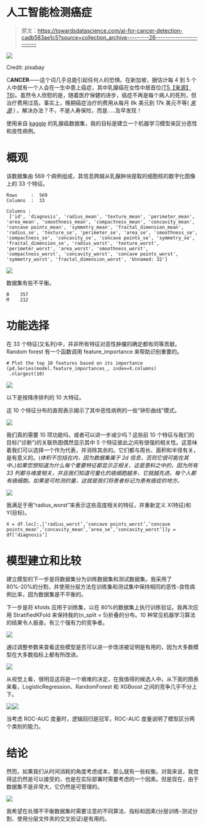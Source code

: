 # 人工智能检测癌症

> 原文：<https://towardsdatascience.com/ai-for-cancer-detection-cadb583ae1c5?source=collection_archive---------26----------------------->

![](img/b2dcb7f053af6381931e4ab74e24e13c.png)

Credit: pixabay

C**ANCER**——这个词几乎总能引起任何人的恐惧。在新加坡，据估计每 4 到 5 个人中就有一个人会在一生中患上癌症，其中乳腺癌在女性中居首位([T5【来源】T6](https://www.nccs.com.sg/patient-care/cancer-types/cancer-statistics))。虽然令人欣慰的是，随着医疗保健的进步，癌症不再是每个病人的死刑，但治疗费用过高。事实上，晚期癌症治疗的费用从每月 8k 美元到 17k 美元不等( [*来源*](https://blog.seedly.sg/true-cost-cancer-treatment-singapore/) *)* 。解决办法？不，不是人寿保险，而是…..及早发现！

使用来自 [kaggle](https://www.kaggle.com/uciml/breast-cancer-wisconsin-data) 的乳腺癌数据集，我的目标是建立一个机器学习模型来区分恶性和良性病例。

# 概观

该数据集由 569 个病例组成，其信息跨越从乳腺肿块提取的细胞核的数字化图像上的 33 个特征。

```
Rows     :  569
Columns  :  33

Columns : 
 ['id', 'diagnosis', 'radius_mean', 'texture_mean', 'perimeter_mean', 'area_mean', 'smoothness_mean', 'compactness_mean', 'concavity_mean', 'concave points_mean', 'symmetry_mean', 'fractal_dimension_mean', 'radius_se', 'texture_se', 'perimeter_se', 'area_se', 'smoothness_se', 'compactness_se', 'concavity_se', 'concave points_se', 'symmetry_se', 'fractal_dimension_se', 'radius_worst', 'texture_worst', 'perimeter_worst', 'area_worst', 'smoothness_worst', 'compactness_worst', 'concavity_worst', 'concave points_worst', 'symmetry_worst', 'fractal_dimension_worst', 'Unnamed: 32']
```

![](img/5ae63114edfe10b5a09178132ada8267.png)

数据集有些不平衡。

```
B    357
M    212 
```

# **功能选择**

在 33 个特征(又名列)中，并非所有特征对恶性肿瘤的确定都有同等贡献。Random forest 有一个函数调用 feature_importance 来帮助识别重要的。

```
# Plot the top 10 features based on its importance
(pd.Series(model.feature_importances_, index=X.columns)
 .nlargest(10) 
```

![](img/79fd5d444be471f893e9e5748fa034db.png)

以下是按降序排列的 10 大特征。

这 10 个特征分布的直观表示揭示了其中恶性病例的一些“钟形曲线”模式。

![](img/f1dd56d9b19e45df581164f097594005.png)

我们真的需要 10 项功能吗，或者可以进一步减少吗？这些前 10 个特征与我们的目标(“诊断”)的关联热图偶然显示其中 5 个特征彼此之间有很强的相关性。这意味着我们可以选择一个作为代表，并消除其余的。它们都与周长、面积和半径有关，是有意义的。(*体积不包括在内，因为数据集属于 2d 信息，否则它很可能在其中。)如果您想知道为什么每个重要特征都显示正相关，这是意料之中的，因为所有 33 列都与维度相关，并且我们知道可量化的癌细胞越多，它就越先进。每个人都有癌细胞。如果是可检测的量，这就是我们将患者标记为患有癌症的地方。*

![](img/df1e85287f20a060ba12f181665fd8d6.png)

我满足于用“radius_worst”来表示这些高度相关的特征，并重新定义 X(特征)和 Y(目标)。

```
X = df.loc[:,[‘radius_worst’,’concave points_worst’,’concave points_mean’,‘concavity_mean’,’area_se’,’concavity_worst’]]y = df[‘diagnosis’]
```

# 模型建立和比较

建立模型的下一步是将数据集分为训练数据集和测试数据集。我采用了 80%-20%的分割，并使用分层方法在训练集和测试集中保持相同的恶性-良性病例比率，因为数据集是不平衡的。

下一步是将 kfolds 应用于训练集，以在 80%的数据集上执行训练验证。我再次应用 StratifiedKFold 来保持我的(n_split = 5)折叠的分布。10 种常见机器学习算法的结果令人振奋。有三个强有力的竞争者。

![](img/9c51d8f8a5473d7d70c6666b41cb4c91.png)

通过调整参数来查看这些模型是否可以进一步改进被证明是有用的，因为大多数模型在大多数指标上都有所改进。

![](img/7f147821f842861efd8d887101d7ca00.png)

从视觉上看，很明显这将是一个艰难的决定，在我值得的候选人中。从下面的图表来看，LogisticRegression、RandomForest 和 XGBoost 之间的竞争几乎不分上下。

![](img/f19ac2b182d669185e4553e77553dd40.png)![](img/4cf194492bf88d0570feba99fd87a2b2.png)

当考虑 ROC-AUC 度量时，逻辑回归是冠军，ROC-AUC 度量说明了模型区分两个类别的能力。

# **结论**

然而，如果我们从时间消耗的角度考虑成本，那么就有一些权衡。对我来说，我觉得这仍然是可以接受的，也是在实际部署时需要考虑的一个因素。但是现在，由于数据集不是非常大，它仍然是可管理的。

![](img/961e2ab41b08fa1762e765d0166b6cc5.png)

我希望在处理不平衡数据集时需要注意的不同算法、指标和因素(分层训练-测试分割、使用分层文件夹的交叉验证)是有用的。